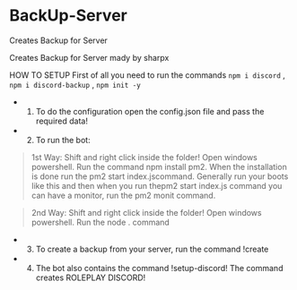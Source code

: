 # BackUp-Server
Creates Backup for Server

Creates Backup for Server mady by sharpx

HOW TO SETUP First of all you need to run the commands ``npm i discord`` , ``npm i discord-backup`` , ``npm init -y``

- 1. To do the configuration open the config.json file and pass the required data!

- 2. To run the bot:

> 1st Way: Shift and right click inside the folder! Open windows powershell. Run the command npm install pm2. When the installation is done run the pm2 start index.jscommand. Generally run your boots like this and then when you run thepm2 start index.js command you can have a monitor, run the pm2 monit command.

> 2nd Way: Shift and right click inside the folder! Open windows powershell. Run the node . command

- 3. To create a backup from your server, run the command !create

- 4. The bot also contains the command !setup-discord! The command creates ROLEPLAY DISCORD!
